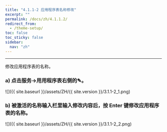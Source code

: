 ```yaml
---
title: "4.1.1-2 应用程序表名称修改"
excerpt: ""
permalink: /docs/zh/4.1.1.2/
redirect_from:
  - /theme-setup/
toc: false
toc_sticky: false
sidebar:
  nav: "zh"
---
```


---
修改应用程序表的名称。

### a\) 点击服务→用用程序表右侧的✎。
![]({{ site.baseurl }}/assets/ZH/{{ site.version }}/3.1.1-2_1.png)

### b\) 被激活的名称输入栏里输入修改内容后，按 Enter 键修改应用程序表的名称。
![]({{ site.baseurl }}/assets/ZH/{{ site.version }}/3.1.1-2_2.png)

